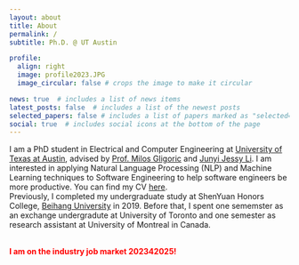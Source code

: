 ```yaml
---
layout: about
title: About
permalink: /
subtitle: Ph.D. @ UT Austin

profile:
  align: right
  image: profile2023.JPG
  image_circular: false # crops the image to make it circular

news: true  # includes a list of news items
latest_posts: false  # includes a list of the newest posts
selected_papers: false # includes a list of papers marked as "selected={true}"
social: true  # includes social icons at the bottom of the page
---
```


I am a PhD student in Electrical and Computer
Engineering at [University of Texas at Austin](https://www.utexas.edu/), advised by [Prof. Milos
Gligoric](http://users.ece.utexas.edu/~gligoric/) and [Junyi Jessy Li](https://jessyli.com/). I am interested in
applying Natural Language Processing (NLP) and Machine Learning techniques
to Software Engineering to help software engineers be more productive.
You can find my CV [here](/assets/pdf/JiyangResume.pdf).
<br>
Previously,
I completed my undergraduate study at ShenYuan Honors
College, [Beihang
University](https://ev.buaa.edu.cn/) in 2019.
Before that, I spent one sememster as an exchange undergradute at University of Toronto and one semester as research assistant at University of Montreal in Canada.
<br>
<br>
<p><b style="color: red;">I am on the industry job market 202342025!</b></p>
<!-- Put your address / P.O. box / other info right below your picture. You can also disable any of these elements by editing `profile` property of the YAML header of your `_pages/about.md`. Edit `_bibliography/papers.bib` and Jekyll will render your [publications page](/al-folio/publications/) automatically. -->
<!-- 
Link to your social media connections, too. This theme is set up to use [Font Awesome icons](http://fortawesome.github.io/Font-Awesome/) and [Academicons](https://jpswalsh.github.io/academicons/), like the ones below. Add your Facebook, Twitter, LinkedIn, Google Scholar, or just disable all of them. -->
